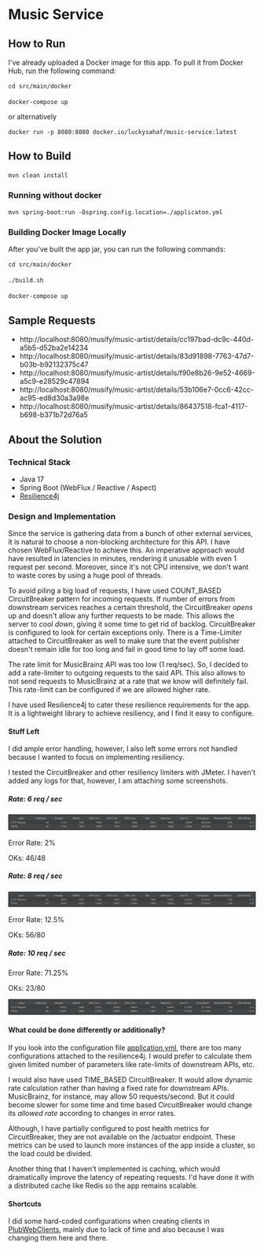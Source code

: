 # Music Service

## How to Run

I've already uploaded a Docker image for this app. To pull it from Docker Hub,
run the following command:
```shell
cd src/main/docker

docker-compose up
```

or alternatively 

```shell
docker run -p 8080:8080 docker.io/luckysahaf/music-service:latest
```

## How to Build

```shell
mvn clean install
```

### Running without docker
```shell
mvn spring-boot:run -Dspring.config.location=./applicaton.yml
```

### Building Docker Image Locally

After you've built the app jar, you can run the following commands:

```shell
cd src/main/docker

./build.sh

docker-compose up
```


## Sample Requests

- http://localhost:8080/musify/music-artist/details/cc197bad-dc9c-440d-a5b5-d52ba2e14234
- http://localhost:8080/musify/music-artist/details/83d91898-7763-47d7-b03b-b92132375c47
- http://localhost:8080/musify/music-artist/details/f90e8b26-9e52-4669-a5c9-e28529c47894
- http://localhost:8080/musify/music-artist/details/53b106e7-0cc6-42cc-ac95-ed8d30a3a98e
- http://localhost:8080/musify/music-artist/details/86437518-fca1-4117-b698-b371b72d76a5


## About the Solution

### Technical Stack

- Java 17
- Spring Boot (WebFlux / Reactive / Aspect)
- [Resilience4j](https://resilience4j.readme.io)


### Design and Implementation

Since the service is gathering data from a bunch of other external services,
it is natural to choose a non-blocking architecture for this API. I have chosen
WebFlux/Reactive to achieve this. An imperative approach would have resulted in latencies 
in minutes, rendering it unusable with even 1 request per second. Moreover, since
it's not CPU intensive, we don't want to waste cores by using a huge pool of threads.

To avoid piling a big load of requests, I have used COUNT_BASED CircuitBreaker pattern
for incoming requests. If number of errors from downstream services reaches a certain
threshold, the CircuitBreaker *opens* up and doesn't allow any further requests to be made.
This allows the server to *cool down*, giving it some time to get rid of backlog.
CircuitBreaker is configured to look for certain exceptions only. There is a Time-Limiter
attached to CircuitBreaker as well to make sure that the event publisher doesn't remain
idle for too long and fail in good time to lay off some load.

The rate limit for MusicBrainz API was too low (1 req/sec). So, I decided to add a 
rate-limiter to outgoing requests to the said API. This also allows to not send requests
to MusicBrainz at a rate that we know will definitely fail. This rate-limit can be configured
if we are allowed higher rate.

I have used Resilience4j to cater these resilience requirements for the app. It is a
lightweight library to achieve resiliency, and I find it easy to configure.


#### Stuff Left
I did ample error handling, however, I also left some errors not handled because 
I wanted to focus on implementing resiliency.

I tested the CircuitBreaker and other resiliency limiters with JMeter. I haven't
added any logs for that, however, I am attaching some screenshots.


##### Rate: 6 req / sec
![](./6_per_sec.png)

Error Rate: 2%

OKs: 46/48

##### Rate: 8 req / sec

![](./8_per_sec.png)

Error Rate: 12.5%

OKs: 56/80

##### Rate: 10 req / sec

Error Rate: 71.25%

OKs: 23/80

![](./10_per_sec.png)

#### What could be done differently or additionally?

If you look into the configuration file [application.yml](./application.yml), there are 
too many configurations attached to the resilience4j. I would prefer to calculate them
given limited number of parameters like rate-limits of downstream APIs, etc.

I would also have used TIME_BASED CircuitBreaker. It would allow dynamic rate calculation
rather than having a fixed rate for downstream APIs. MusicBrainz, for instance, may allow 50
requests/second. But it could become slower for some time and time based CircuitBreaker
would change its *allowed rate* according to changes in error rates.

Although, I have partially configured to post health metrics for CircuitBreaker, they 
are not available on the /actuator endpoint. These metrics can be used to launch more
instances of the app inside a cluster, so the load could be divided.

Another thing that I haven't implemented is caching, which would dramatically improve 
the latency of repeating requests. I'd have done it with a distributed cache like Redis so
the app remains scalable.


#### Shortcuts
I did some hard-coded configurations when creating clients in 
[PlubWebClients](./src/main/java/com/plugsurfing/musicservice/PlugWebClients.java), mainly
due to lack of time and also because I was changing them here and there.